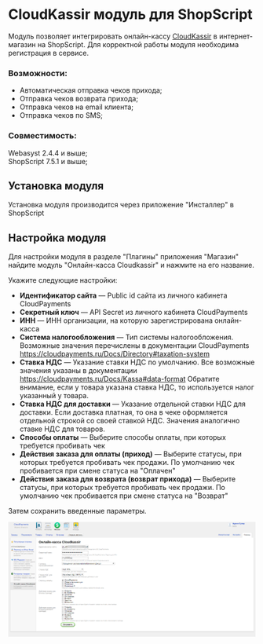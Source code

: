#  CloudKassir модуль для ShopScript
Модуль позволяет интегрировать онлайн-кассу [CloudKassir](https://cloudkassir.ru) в интернет-магазин на  ShopScript. 
Для корректной работы модуля необходима регистрация в сервисе.

### Возможности:  
	
* Автоматическая отправка чеков прихода;
* Отправка чеков возврата прихода;
* Отправка чеков на email клиента;
* Отправка чеков по SMS;


### Совместимость:
Webasyst 2.4.4 и выше;  
ShopScript 7.5.1 и выше;  


## Установка модуля
Установка модуля производится через приложение "Инсталлер" в ShopScript

## Настройка модуля
Для настройки модуля в разделе "Плагины" приложения "Магазин" найдите модуль "Онлайн-касса Cloudkassir" и нажмите на его название.

Укажите следующие настройки:
* **Идентификатор сайта** — Public id сайта из личного кабинета CloudPayments
* **Секретный ключ** — API Secret из личного кабинета CloudPayments
* **ИНН** — ИНН организации, на которую зарегистрирована онлайн-касса
* **Система налогообложения** — Тип системы налогообложения.
    Возможные значения перечислены в документации CloudPayments https://cloudpayments.ru/Docs/Directory#taxation-system
* **Ставка НДС** — Указание ставки НДС по умолчанию.
    Все возможные значения указаны в документации https://cloudpayments.ru/Docs/Kassa#data-format
    Обратите внимание, если у товара указана ставка НДС, то используется налог указанный у товара.
* **Ставка НДС для доставки** — Указание отдельной ставки НДС для доставки.
    Если доставка платная, то она в чеке оформляется отдельной строкой со своей ставкой НДС.
    Значения аналогично ставке НДС для товаров.
* **Способы оплаты** — Выберите способы оплаты, при которых требуется пробивать чек
* **Действия заказа для оплаты (приход)** — Выберите статусы, при которых требуется пробивать чек продажи. По умолчанию чек пробивается при смене статуса на "Оплачен" 
* **Действия заказа для возврата (возврат прихода)** —  Выберите статусы, при которых требуется пробивать чек продажи. По умолчанию чек пробивается при смене статуса на "Возврат"

Затем сохранить введенные параметры.

![Настройки модуля CloudKassir](doc/img/shopscript_settings.png)

